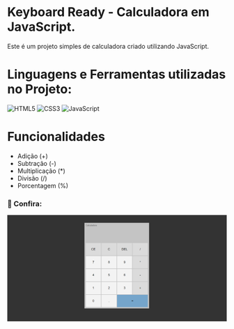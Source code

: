 # Keyboard Ready - Calculadora em JavaScript.
Este é um projeto simples de calculadora criado utilizando JavaScript.

# Linguagens e Ferramentas utilizadas no Projeto:

![HTML5](https://img.shields.io/badge/html5-%23E34F26.svg?style=for-the-badge&logo=html5&logoColor=white)
![CSS3](https://img.shields.io/badge/css3-%231572B6.svg?style=for-the-badge&logo=css3&logoColor=white)
![JavaScript](https://img.shields.io/badge/javascript-%23323330.svg?style=for-the-badge&logo=javascript&logoColor=%23F7DF1E)

# Funcionalidades
 
- Adição (+) 
- Subtração (-) 
- Multiplicação (*) 
- Divisão (/) 
- Porcentagem (%) 
 
### 👥 Confira:

<img src="./.github/Calculadora.png"/>
